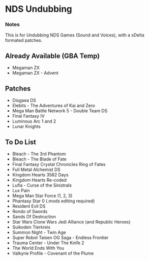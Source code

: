 # NDS Undubbing
### Notes
This is for Undubbing NDS Games (Sound and Voices), with a xDelta formated patches.

## Already Available (GBA Temp)

- Megaman ZX
- Megaman ZX - Advent

## Patches

- Disgaea DS
- Elebits - The Adventures of Kai and Zero
- Mega Man Battle Network 5 - Double Team DS
- Final Fantasy IV
- Luminous Arc 1 and 2
- Lunar Knights

## To Do List

- Bleach - The 3rd Phantom
- Bleach - The Blade of Fate
- Final Fantasy Crystal Chronicles Ring of Fates
- Full Metal Alchemist DS 
- Kingdom Hearts 3582 Days
- Kingdom Hearts Re-coded
- Lufia - Curse of the Sinistrals
- Lux Pain
- Mega Man Star Force (1, 2, 3)
- Phantasy Star 0 (.mods editing required)
- Resident Evil DS
- Rondo of Swords
- Sands Of Destruction
- Star Wars Clone Wars Jedi Alliance (and Republic Heroes)
- Suikoden Tierkreis
- Summon Night - Twin Age
- Super Robot Taisen OG Saga - Endless Frontier
- Trauma Center - Under The Knife 2
- The World Ends With You
- Valkyrie Profile - Covenant of the Plume